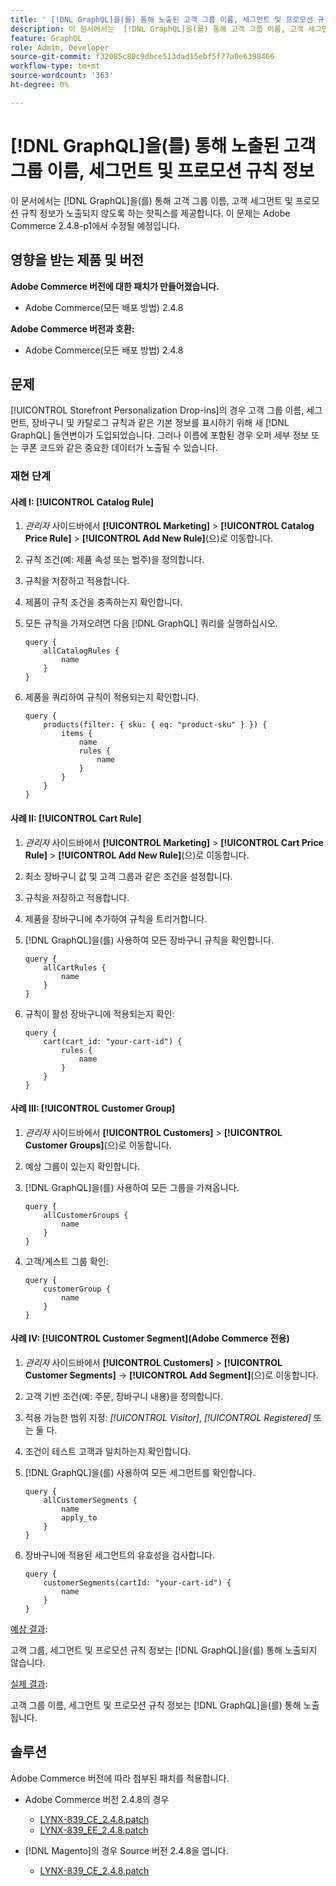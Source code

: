 ```yaml
---
title: ' [!DNL GraphQL]을(를) 통해 노출된 고객 그룹 이름, 세그먼트 및 프로모션 규칙 정보'
description: 이 문서에서는  [!DNL GraphQL]을(를) 통해 고객 그룹 이름, 고객 세그먼트 및 프로모션 규칙 정보가 노출되지 않도록 하는 핫픽스를 제공합니다.
feature: GraphQL
role: Admin, Developer
source-git-commit: f32085c80c9dbce513dad15ebf5f77a0e6398466
workflow-type: tm+mt
source-wordcount: '363'
ht-degree: 0%

---
```



# [!DNL GraphQL]을(를) 통해 노출된 고객 그룹 이름, 세그먼트 및 프로모션 규칙 정보

이 문서에서는 [!DNL GraphQL]을(를) 통해 고객 그룹 이름, 고객 세그먼트 및 프로모션 규칙 정보가 노출되지 않도록 하는 핫픽스를 제공합니다. 이 문제는 Adobe Commerce 2.4.8-p1에서 수정될 예정입니다.

## 영향을 받는 제품 및 버전

**Adobe Commerce 버전에 대한 패치가 만들어졌습니다.**

* Adobe Commerce(모든 배포 방법) 2.4.8

**Adobe Commerce 버전과 호환:**

* Adobe Commerce(모든 배포 방법) 2.4.8

## 문제

[!UICONTROL Storefront Personalization Drop-ins]의 경우 고객 그룹 이름, 세그먼트, 장바구니 및 카탈로그 규칙과 같은 기본 정보를 표시하기 위해 새 [!DNL GraphQL] 돌연변이가 도입되었습니다. 그러나 이름에 포함된 경우 오퍼 세부 정보 또는 쿠폰 코드와 같은 중요한 데이터가 노출될 수 있습니다.

### 재현 단계

#### 사례 I: [!UICONTROL Catalog Rule]

1. *관리자* 사이드바에서 **[!UICONTROL Marketing]** > **[!UICONTROL Catalog Price Rule]** > **[!UICONTROL Add New Rule]**(으)로 이동합니다.
1. 규칙 조건(예: 제품 속성 또는 범주)을 정의합니다.
1. 규칙을 저장하고 적용합니다.
1. 제품이 규칙 조건을 충족하는지 확인합니다.
1. 모든 규칙을 가져오려면 다음 [!DNL GraphQL] 쿼리를 실행하십시오.

   ```
   query {
       allCatalogRules {
           name
       }
   }
   ```

1. 제품을 쿼리하여 규칙이 적용되는지 확인합니다.

   ```
   query {
       products(filter: { sku: { eq: "product-sku" } }) {
           items {
               name
               rules {
                   name
               }
           }
       }
   }
   ```

#### 사례 II: [!UICONTROL Cart Rule]

1. *관리자* 사이드바에서 **[!UICONTROL Marketing]** > **[!UICONTROL Cart Price Rule]** > **[!UICONTROL Add New Rule]**(으)로 이동합니다.
1. 최소 장바구니 값 및 고객 그룹과 같은 조건을 설정합니다.
1. 규칙을 저장하고 적용합니다.
1. 제품을 장바구니에 추가하여 규칙을 트리거합니다.
1. [!DNL GraphQL]을(를) 사용하여 모든 장바구니 규칙을 확인합니다.

   ```
   query {
       allCartRules {
           name
       }
   }
   ```

1. 규칙이 활성 장바구니에 적용되는지 확인:

   ```
   query {
       cart(cart_id: "your-cart-id") {
           rules {
               name
           }
       }
   }
   ```

#### 사례 III: [!UICONTROL Customer Group]

1. *관리자* 사이드바에서 **[!UICONTROL Customers]** > **[!UICONTROL Customer Groups]**(으)로 이동합니다.
1. 예상 그룹이 있는지 확인합니다.
1. [!DNL GraphQL]을(를) 사용하여 모든 그룹을 가져옵니다.

   ```
   query {
       allCustomerGroups {
           name
       }
   }
   ```

1. 고객/게스트 그룹 확인:

   ```
   query {
       customerGroup {
           name
       }
   }
   ```

#### 사례 IV: [!UICONTROL Customer Segment]&#x200B;(Adobe Commerce 전용)

1. *관리자* 사이드바에서 **[!UICONTROL Customers]** > **[!UICONTROL Customer Segments]** → **[!UICONTROL Add Segment]**(으)로 이동합니다.
1. 고객 기반 조건(예: 주문, 장바구니 내용)을 정의합니다.
1. 적용 가능한 범위 지정: *[!UICONTROL Visitor]*, *[!UICONTROL Registered]* 또는 둘 다.
1. 조건이 테스트 고객과 일치하는지 확인합니다.
1. [!DNL GraphQL]을(를) 사용하여 모든 세그먼트를 확인합니다.

   ```
   query {
       allCustomerSegments {
           name
           apply_to
       }
   }
   ```

1. 장바구니에 적용된 세그먼트의 유효성을 검사합니다.

   ```
   query {
       customerSegments(cartId: "your-cart-id") {
           name
       }
   }
   ```

<u>예상 결과</u>:

고객 그룹, 세그먼트 및 프로모션 규칙 정보는 [!DNL GraphQL]을(를) 통해 노출되지 않습니다.

<u>실제 결과</u>:

고객 그룹 이름, 세그먼트 및 프로모션 규칙 정보는 [!DNL GraphQL]을(를) 통해 노출됩니다.

## 솔루션

Adobe Commerce 버전에 따라 첨부된 패치를 적용합니다.

* Adobe Commerce 버전 2.4.8의 경우

   * [LYNX-839_CE_2.4.8.patch](assets/LYNX-839_CE_2.4.8.patch.zip)
   * [LYNX-839_EE_2.4.8.patch](assets/LYNX-839_EE_2.4.8.patch.zip)

* [!DNL Magento]의 경우 Source 버전 2.4.8을 엽니다.

   * [LYNX-839_CE_2.4.8.patch](assets/LYNX-839_CE_2.4.8.patch.zip)
